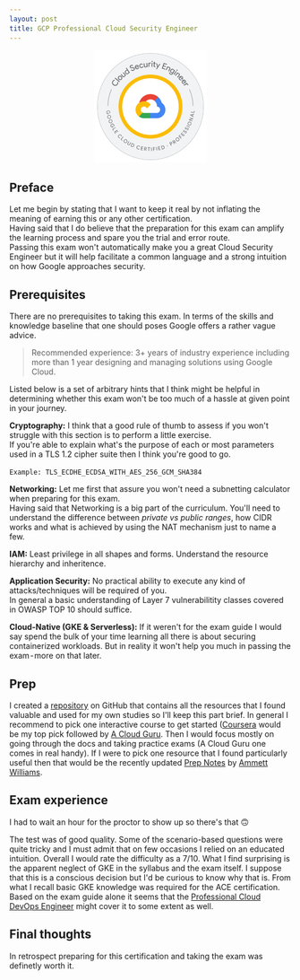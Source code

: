 ```yaml
---
layout: post
title: GCP Professional Cloud Security Engineer
---
```


<p align="center">
  <img src="../assets/gcp_pcse_badge.png" />
</p>


## **Preface**
Let me begin by stating that I want to keep it real by not inflating the meaning of earning this or any other certification.\
Having said that I do believe that the preparation for this exam can amplify the learning process and spare you the trial and error route.\
Passing this exam won't automatically make you a great Cloud Security Engineer but it will help facilitate a common language and a strong intuition on how Google approaches security.
## **Prerequisites**
There are no prerequisites to taking this exam. In terms of the skills and knowledge baseline that one should poses Google offers a rather vague advice. 
> Recommended experience: 3+ years of industry experience including more than 1 year designing and managing solutions using Google Cloud.

Listed below is a set of arbitrary hints that I think might be helpful in determining whether this exam won't be too much of a hassle at given point in your journey.

**Cryptography:** I think that a good rule of thumb to assess if you won't struggle with this section is to perform a little exercise. \
If you're able to explain what's the purpose of each or most parameters used in a TLS 1.2 cipher suite then I think you're good to go.

`Example: TLS_ECDHE_ECDSA_WITH_AES_256_GCM_SHA384`

**Networking:** Let me first that assure you won't need a subnetting calculator when preparing for this exam. \
 Having said that Networking is a big part of the curriculum. You'll need to understand the difference between *private vs public ranges*, how CIDR works and what is achieved by using the NAT mechanism just to name a few.

**IAM:** Least privilege in all shapes and forms. Understand the resource hierarchy and inheritence.

**Application Security:** No practical ability to execute any kind of attacks/techniques will be required of you. \
 In general a basic understanding of Layer 7 vulnerabilitity classes covered in OWASP TOP 10 should suffice.

**Cloud-Native (GKE & Serverless):** If it weren't for the exam guide I would say spend the bulk of your time learning all there is about securing containerized workloads. But in reality it won't help you much in passing the exam - more on that later.

## **Prep**
I created a [repository](https://github.com/jdomeracki/GCP-PCSE) on GitHub that contains all the resources that I found valuable and used for my own studies so I'll keep this part brief.
In general I recommend to pick one interactive course to get started ([Coursera](https://www.coursera.org/professional-certificates/google-cloud-security) would be my top pick followed by [A Cloud Guru](https://acloudguru.com/course/google-cloud-certified-professional-clou%5Cd-security-engineer). Then I would focus mostly on going through the docs and taking practice exams (A Cloud Guru one comes in real handy).
If I were to pick one resource that I found particularly useful then that would be the recently updated [Prep Notes](https://www.linkedin.com/pulse/google-cloud-professional-security-exam-prep-sheet-ammett-williams/?published=t) by [Ammett Williams](https://twitter.com/ammettw).
## **Exam experience**
I had to wait an hour for the proctor to show up so there's that 🙃

The test was of good quality. Some of the scenario-based questions were quite tricky and I must admit that on few occasions I relied on an educated intuition. Overall I would rate the difficulty as a 7/10.
What I find surprising is the apparent neglect of GKE in the syllabus and the exam itself. I suppose that this is a conscious decision but I'd be curious to know why that is. From what I recall basic GKE knowledge was required for the ACE certification. Based on the exam guide alone it seems that the [Professional Cloud DevOps Engineer](https://cloud.google.com/certification/guides/cloud-devops-engineer) might cover it to some extent as well.
## **Final thoughts**
In retrospect preparing for this certification and taking the exam was definetly worth it.